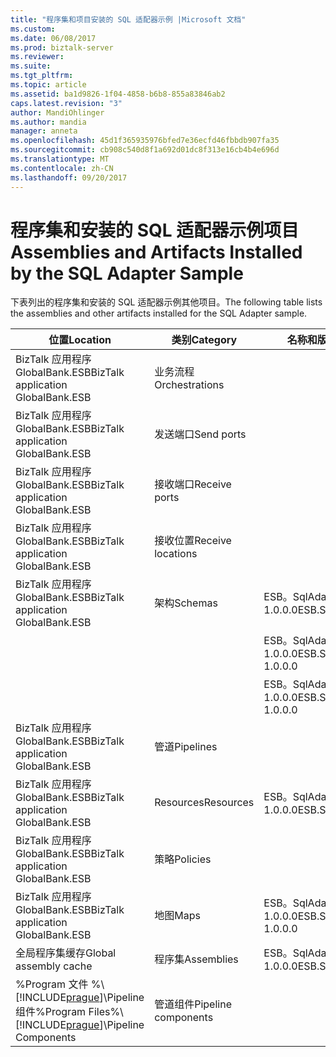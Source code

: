 ```yaml
---
title: "程序集和项目安装的 SQL 适配器示例 |Microsoft 文档"
ms.custom: 
ms.date: 06/08/2017
ms.prod: biztalk-server
ms.reviewer: 
ms.suite: 
ms.tgt_pltfrm: 
ms.topic: article
ms.assetid: ba1d9826-1f04-4858-b6b8-855a83846ab2
caps.latest.revision: "3"
author: MandiOhlinger
ms.author: mandia
manager: anneta
ms.openlocfilehash: 45d1f365935976bfed7e36ecfd46fbbdb907fa35
ms.sourcegitcommit: cb908c540d8f1a692d01dc8f313e16cb4b4e696d
ms.translationtype: MT
ms.contentlocale: zh-CN
ms.lasthandoff: 09/20/2017
---
```

# <a name="assemblies-and-artifacts-installed-by-the-sql-adapter-sample"></a><span data-ttu-id="55147-102">程序集和安装的 SQL 适配器示例项目</span><span class="sxs-lookup"><span data-stu-id="55147-102">Assemblies and Artifacts Installed by the SQL Adapter Sample</span></span>
<span data-ttu-id="55147-103">下表列出的程序集和安装的 SQL 适配器示例其他项目。</span><span class="sxs-lookup"><span data-stu-id="55147-103">The following table lists the assemblies and other artifacts installed for the SQL Adapter sample.</span></span>  
  
|<span data-ttu-id="55147-104">位置</span><span class="sxs-lookup"><span data-stu-id="55147-104">Location</span></span>|<span data-ttu-id="55147-105">类别</span><span class="sxs-lookup"><span data-stu-id="55147-105">Category</span></span>|<span data-ttu-id="55147-106">名称和版本的组件</span><span class="sxs-lookup"><span data-stu-id="55147-106">Name and version of the component</span></span>|  
|--------------|--------------|---------------------------------------|  
|<span data-ttu-id="55147-107">BizTalk 应用程序 GlobalBank.ESB</span><span class="sxs-lookup"><span data-stu-id="55147-107">BizTalk application GlobalBank.ESB</span></span>|<span data-ttu-id="55147-108">业务流程</span><span class="sxs-lookup"><span data-stu-id="55147-108">Orchestrations</span></span>||  
|<span data-ttu-id="55147-109">BizTalk 应用程序 GlobalBank.ESB</span><span class="sxs-lookup"><span data-stu-id="55147-109">BizTalk application GlobalBank.ESB</span></span>|<span data-ttu-id="55147-110">发送端口</span><span class="sxs-lookup"><span data-stu-id="55147-110">Send ports</span></span>||  
|<span data-ttu-id="55147-111">BizTalk 应用程序 GlobalBank.ESB</span><span class="sxs-lookup"><span data-stu-id="55147-111">BizTalk application GlobalBank.ESB</span></span>|<span data-ttu-id="55147-112">接收端口</span><span class="sxs-lookup"><span data-stu-id="55147-112">Receive ports</span></span>||  
|<span data-ttu-id="55147-113">BizTalk 应用程序 GlobalBank.ESB</span><span class="sxs-lookup"><span data-stu-id="55147-113">BizTalk application GlobalBank.ESB</span></span>|<span data-ttu-id="55147-114">接收位置</span><span class="sxs-lookup"><span data-stu-id="55147-114">Receive locations</span></span>||  
|<span data-ttu-id="55147-115">BizTalk 应用程序 GlobalBank.ESB</span><span class="sxs-lookup"><span data-stu-id="55147-115">BizTalk application GlobalBank.ESB</span></span>|<span data-ttu-id="55147-116">架构</span><span class="sxs-lookup"><span data-stu-id="55147-116">Schemas</span></span>|<span data-ttu-id="55147-117">ESB。SqlAdapter.BTSArtifacts.Product 版本 1.0.0.0</span><span class="sxs-lookup"><span data-stu-id="55147-117">ESB.SqlAdapter.BTSArtifacts.Product Version 1.0.0.0</span></span>|  
|||<span data-ttu-id="55147-118">ESB。SqlAdapter.BTSArtifacts.DataSetSchema 版本 1.0.0.0</span><span class="sxs-lookup"><span data-stu-id="55147-118">ESB.SqlAdapter.BTSArtifacts.DataSetSchema Version 1.0.0.0</span></span>|  
|||<span data-ttu-id="55147-119">ESB。SqlAdapter.BTSArtifacts.Procedure_dbo 版本 1.0.0.0</span><span class="sxs-lookup"><span data-stu-id="55147-119">ESB.SqlAdapter.BTSArtifacts.Procedure_dbo Version 1.0.0.0</span></span>|  
|<span data-ttu-id="55147-120">BizTalk 应用程序 GlobalBank.ESB</span><span class="sxs-lookup"><span data-stu-id="55147-120">BizTalk application GlobalBank.ESB</span></span>|<span data-ttu-id="55147-121">管道</span><span class="sxs-lookup"><span data-stu-id="55147-121">Pipelines</span></span>||  
|<span data-ttu-id="55147-122">BizTalk 应用程序 GlobalBank.ESB</span><span class="sxs-lookup"><span data-stu-id="55147-122">BizTalk application GlobalBank.ESB</span></span>|<span data-ttu-id="55147-123">Resources</span><span class="sxs-lookup"><span data-stu-id="55147-123">Resources</span></span>|<span data-ttu-id="55147-124">ESB。SqlAdapter.BTSArtifacts 版本 1.0.0.0</span><span class="sxs-lookup"><span data-stu-id="55147-124">ESB.SqlAdapter.BTSArtifacts Version 1.0.0.0</span></span>|  
|<span data-ttu-id="55147-125">BizTalk 应用程序 GlobalBank.ESB</span><span class="sxs-lookup"><span data-stu-id="55147-125">BizTalk application GlobalBank.ESB</span></span>|<span data-ttu-id="55147-126">策略</span><span class="sxs-lookup"><span data-stu-id="55147-126">Policies</span></span>||  
|<span data-ttu-id="55147-127">BizTalk 应用程序 GlobalBank.ESB</span><span class="sxs-lookup"><span data-stu-id="55147-127">BizTalk application GlobalBank.ESB</span></span>|<span data-ttu-id="55147-128">地图</span><span class="sxs-lookup"><span data-stu-id="55147-128">Maps</span></span>|<span data-ttu-id="55147-129">ESB。SqlAdapter.BTSArtifacts.ProductToInsertProductMap 1.0.0.0</span><span class="sxs-lookup"><span data-stu-id="55147-129">ESB.SqlAdapter.BTSArtifacts.ProductToInsertProductMap 1.0.0.0</span></span>|  
|<span data-ttu-id="55147-130">全局程序集缓存</span><span class="sxs-lookup"><span data-stu-id="55147-130">Global assembly cache</span></span>|<span data-ttu-id="55147-131">程序集</span><span class="sxs-lookup"><span data-stu-id="55147-131">Assemblies</span></span>|<span data-ttu-id="55147-132">ESB。SqlAdapter.BTSArtifacts 版本 1.0.0.0</span><span class="sxs-lookup"><span data-stu-id="55147-132">ESB.SqlAdapter.BTSArtifacts Version 1.0.0.0</span></span>|  
|<span data-ttu-id="55147-133">%Program 文件 %\\[!INCLUDE[prague](../includes/prague-md.md)]\Pipeline 组件</span><span class="sxs-lookup"><span data-stu-id="55147-133">%Program Files%\\[!INCLUDE[prague](../includes/prague-md.md)]\Pipeline Components</span></span>|<span data-ttu-id="55147-134">管道组件</span><span class="sxs-lookup"><span data-stu-id="55147-134">Pipeline components</span></span>||